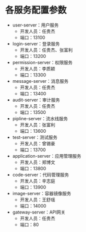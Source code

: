 # 各服务配置参数

* user-server：用户服务
    * 开发人员：任贵杰
    * 端口：13100
* login-server：登录服务
    * 开发人员：任贵杰、张富利
    * 端口：13200
* permission-server：权限服务
    * 开发人员：李质颖
    * 端口：13300
* message-server：消息服务
    * 开发人员：任贵杰
    * 端口：13400
* audit-server：审计服务
    * 开发人员：任贵杰
    * 端口：13500
* pipline-server：流水线服务
    * 开发人员：张富利
    * 端口：13600
* test-server：测试服务
    * 开发人员：曾锡豪
    * 端口：13700
* application-server：应用管理服务
    * 开发人员：郑博文
    * 端口：13800
* code-server：代码管理服务
    * 开发人员：辛志庭
    * 端口：13900
* image-server：容器镜像服务
    * 开发人员：王舒瑶
    * 端口：14000
* gateway-server：API网关
    * 开发人员：任贵杰
    * 端口：80
